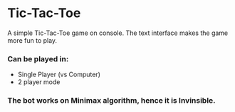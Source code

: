 # Tic-Tac-Toe

A simple Tic-Tac-Toe game on console.
The text interface makes the game more fun to play.
### Can be played in:
   - Single Player (vs Computer)
   - 2 player mode

### The bot works on **Minimax algorithm**, hence it is Invinsible.
